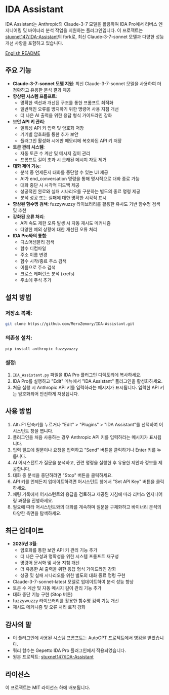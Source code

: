 # IDA Assistant

IDA Assistant는 Anthropic의 Claude-3-7 모델을 활용하여 IDA Pro에서 리버스 엔지니어링 및 바이너리 분석 작업을 지원하는 플러그인입니다. 이 프로젝트는 [stuxnet147/IDA-Assistant](https://github.com/stuxnet147/IDA-Assistant)의 fork로, 최신 Claude-3-7-sonnet 모델과 다양한 성능 개선 사항을 포함하고 있습니다.

[English README](README.md)

## 주요 기능

- **Claude-3-7-sonnet 모델 지원**: 최신 Claude-3-7-sonnet 모델을 사용하여 더 정확하고 유용한 분석 결과 제공
- **향상된 시스템 프롬프트**: 
  - 명확한 섹션과 개선된 구조를 통한 프롬프트 최적화
  - 일반적인 오류를 방지하기 위한 명령어 사용 지침 개선
  - 더 나은 AI 출력을 위한 응답 형식 가이드라인 강화
- **보안 API 키 관리**:
  - 일회성 API 키 입력 및 암호화 저장
  - 기기별 암호화를 통한 추가 보안
  - 플러그인 활성화 시에만 메모리에 복호화된 API 키 저장
- **토큰 관리 시스템**: 
  - 자동 토큰 수 계산 및 메시지 길이 관리
  - 프롬프트 길이 초과 시 오래된 메시지 자동 제거
- **대화 제어 기능**: 
  - 분석 중 언제든지 대화를 중단할 수 있는 UI 제공
  - AI가 end_conversation 명령을 통해 명시적으로 대화 종료 가능
  - 대화 중단 시 시각적 피드백 제공
  - 성공적인 완료와 실패 시나리오를 구분하는 별도의 종료 명령 제공
  - 분석 성공 또는 실패에 대한 명확한 시각적 표시
- **향상된 함수명 검색**: fuzzywuzzy 라이브러리를 활용한 유사도 기반 함수명 검색 및 추천
- **강화된 오류 처리**: 
  - API 속도 제한 오류 발생 시 자동 재시도 메커니즘
  - 다양한 예외 상황에 대한 개선된 오류 처리
- **IDA Pro와의 통합**: 
  - 디스어셈블리 검색
  - 함수 디컴파일
  - 주소 이름 변경
  - 함수 시작/종료 주소 검색
  - 이름으로 주소 검색
  - 크로스 레퍼런스 분석 (xrefs)
  - 주소에 주석 추가

## 설치 방법

### 저장소 복제:
```sh
git clone https://github.com/MeroZemory/IDA-Assistant.git
```

### 의존성 설치:
```sh
pip install anthropic fuzzywuzzy
```

### 설정:
1. `IDA_Assistant.py` 파일을 IDA Pro 플러그인 디렉토리에 복사하세요.
2. IDA Pro를 실행하고 "Edit" 메뉴에서 "IDA Assistant" 플러그인을 활성화하세요.
3. 처음 실행 시 Anthropic API 키를 입력하라는 메시지가 표시됩니다. 입력한 API 키는 암호화되어 안전하게 저장됩니다.

## 사용 방법

1. Alt+F1 단축키를 누르거나 "Edit" > "Plugins" > "IDA Assistant"를 선택하여 어시스턴트 창을 엽니다.
2. 플러그인을 처음 사용하는 경우 Anthropic API 키를 입력하라는 메시지가 표시됩니다.
3. 입력 필드에 질문이나 요청을 입력하고 "Send" 버튼을 클릭하거나 Enter 키를 누릅니다.
4. AI 어시스턴트가 질문을 분석하고, 관련 명령을 실행한 후 유용한 제안과 정보를 제공합니다.
5. 대화 중 분석을 중단하려면 "Stop" 버튼을 클릭하세요.
6. API 키를 언제든지 업데이트하려면 어시스턴트 창에서 "Set API Key" 버튼을 클릭하세요.
7. 채팅 기록에서 어시스턴트의 응답을 검토하고 제공된 지침에 따라 리버스 엔지니어링 과정을 진행하세요.
8. 필요에 따라 어시스턴트와의 대화를 계속하며 질문을 구체화하고 바이너리 분석의 다양한 측면을 탐색하세요.

## 최근 업데이트

- **2025년 3월**: 
  - 암호화를 통한 보안 API 키 관리 기능 추가
  - 더 나은 구성과 명확성을 위한 시스템 프롬프트 재구성
  - 명령어 문서화 및 사용 지침 개선
  - 더 유용한 AI 출력을 위한 응답 형식 가이드라인 강화
  - 성공 및 실패 시나리오를 위한 별도의 대화 종료 명령 구현
- Claude-3-7-sonnet-latest 모델로 업데이트하여 분석 성능 향상
- 토큰 수 계산 및 자동 메시지 길이 관리 기능 추가
- 대화 중단 기능 구현 (Stop 버튼)
- fuzzywuzzy 라이브러리를 활용한 함수명 검색 기능 개선
- 재시도 메커니즘 및 오류 처리 로직 강화

## 감사의 말

- 이 플러그인에 사용된 시스템 프롬프트는 AutoGPT 프로젝트에서 영감을 받았습니다.
- 쿼리 함수는 Gepetto IDA Pro 플러그인에서 적용되었습니다.
- 원본 프로젝트: [stuxnet147/IDA-Assistant](https://github.com/stuxnet147/IDA-Assistant)

## 라이선스

이 프로젝트는 MIT 라이선스 하에 배포됩니다.
